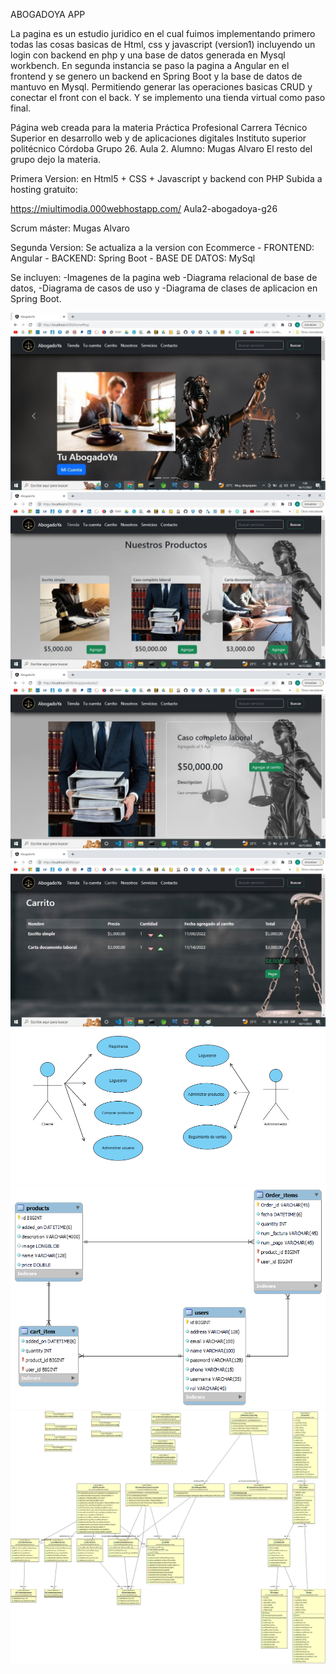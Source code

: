 ABOGADOYA APP

La pagina es un estudio juridico en el cual fuimos implementando primero todas las cosas basicas de Html, css y javascript (version1) 
incluyendo un login  con backend en php y una base de datos generada en Mysql workbench.
En segunda instancia se paso la pagina a Angular en el frontend y se genero un backend en Spring Boot y la base de datos de mantuvo en Mysql.
Permitiendo generar las operaciones basicas CRUD y conectar el front con el back. 
Y se implemento una tienda virtual como paso final. 


Página web creada para la materia Práctica Profesional
Carrera Técnico Superior en desarrollo web y de aplicaciones digitales
Instituto superior politécnico Córdoba
Grupo 26. Aula 2.
Alumno: Mugas Alvaro
El resto del grupo dejo la materia. 


Primera Version: 
en Html5 + CSS + Javascript y backend con PHP
Subida a hosting gratuito:

https://miultimodia.000webhostapp.com/
Aula2-abogadoya-g26

Scrum máster: Mugas Alvaro

Segunda Version: 
Se actualiza a la version con Ecommerce - FRONTEND: Angular - BACKEND: Spring Boot - BASE DE DATOS: MySql

Se incluyen:
-Imagenes de la pagina web
-Diagrama relacional de base de datos, 
-Diagrama de casos de uso y 
-Diagrama de clases de aplicacion en Spring Boot.

![alt text](https://github.com/PPROF2-2022ProgWeb/g26-aula2-abogadoya-g26/blob/main/Abogadoya%20Final%20-Angular%20y%20Spring%20boot/1-abogadoyapagina.jpg)
![alt text](https://github.com/PPROF2-2022ProgWeb/g26-aula2-abogadoya-g26/blob/main/Abogadoya%20Final%20-Angular%20y%20Spring%20boot/2-abogadoyatienda.jpg)
![alt text](https://github.com/PPROF2-2022ProgWeb/g26-aula2-abogadoya-g26/blob/main/Abogadoya%20Final%20-Angular%20y%20Spring%20boot/3-abogadoyaproducto.jpg)
![alt text](https://github.com/PPROF2-2022ProgWeb/g26-aula2-abogadoya-g26/blob/main/Abogadoya%20Final%20-Angular%20y%20Spring%20boot/4-abogadoyacarrito.jpg)
![alt text](https://github.com/PPROF2-2022ProgWeb/g26-aula2-abogadoya-g26/blob/main/Abogadoya%20Final%20-Angular%20y%20Spring%20boot/Diagrama%20de%20casos%20de%20uso%20abogadoya.png)
![alt text](https://github.com/PPROF2-2022ProgWeb/g26-aula2-abogadoya-g26/blob/main/Abogadoya%20Final%20-Angular%20y%20Spring%20boot/Diagrama%20relacional%20de%20base%20de%20datos%20abogadoya.png)
![alt text](https://github.com/PPROF2-2022ProgWeb/g26-aula2-abogadoya-g26/blob/main/Abogadoya%20Final%20-Angular%20y%20Spring%20boot/Diagrama%20de%20clases%20backend%20Abogadoya.jpg)




